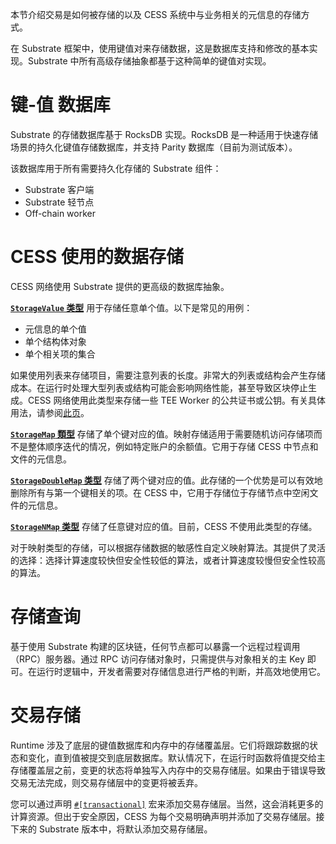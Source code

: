 本节介绍交易是如何被存储的以及 CESS 系统中与业务相关的元信息的存储方式。

在 Substrate 框架中，使用键值对来存储数据，这是数据库支持和修改的基本实现。Substrate 中所有高级存储抽象都基于这种简单的键值对实现。

# 键-值 数据库

Substrate 的存储数据库基于 RocksDB 实现。RocksDB 是一种适用于快速存储场景的持久化键值存储数据库，并支持 Parity 数据库（目前为测试版本）。

该数据库用于所有需要持久化存储的 Substrate 组件：

- Substrate 客户端
- Substrate 轻节点
- Off-chain worker

# CESS 使用的数据存储

CESS 网络使用 Substrate 提供的更高级的数据库抽象。

[**`StorageValue` 类型**](https://paritytech.github.io/substrate/master/frame_support/storage/types/struct.StorageValue.html) 用于存储任意单个值。以下是常见的用例：

- 元信息的单个值
- 单个结构体对象
- 单个相关项的集合

如果使用列表来存储项目，需要注意列表的长度。非常大的列表或结构会产生存储成本。在运行时处理大型列表或结构可能会影响网络性能，甚至导致区块停止生成。CESS 网络使用此类型来存储一些 TEE Worker 的公共证书或公钥。有关具体用法，请参阅[此页](https://paritytech.github.io/substrate/master/frame_support/storage/trait.StorageValue.html#required-methods)。

[**`StorageMap` 類型**](https://paritytech.github.io/substrate/master/frame_support/storage/types/struct.StorageMap.html) 存储了单个键对应的值。映射存储适用于需要随机访问存储项而不是整体顺序迭代的情况，例如特定账户的余额值。它用于存储 CESS 中节点和文件的元信息。

[**`StorageDoubleMap` 类型**](https://paritytech.github.io/substrate/master/frame_support/storage/types/struct.StorageDoubleMap.html) 存储了两个键对应的值。此存储的一个优势是可以有效地删除所有与第一个键相关的项。在 CESS 中，它用于存储位于存储节点中空闲文件的元信息。

[**`StorageNMap` 类型**](https://paritytech.github.io/substrate/master/frame_support/storage/types/struct.StorageNMap.html) 存储了任意键对应的值。目前，CESS 不使用此类型的存储。

对于映射类型的存储，可以根据存储数据的敏感性自定义映射算法。其提供了灵活的选择：选择计算速度较快但安全性较低的算法，或者计算速度较慢但安全性较高的算法。

# 存储查询

基于使用 Substrate 构建的区块链，任何节点都可以暴露一个远程过程调用（RPC）服务器。通过 RPC 访问存储对象时，只需提供与对象相关的主 Key 即可。在运行时逻辑中，开发者需要对存储信息进行严格的判断，并高效地使用它。

# 交易存储

Runtime 涉及了底层的键值数据库和内存中的存储覆盖层。它们将跟踪数据的状态和变化，直到值被提交到底层数据库。默认情况下，在运行时函数将值提交给主存储覆盖层之前，变更的状态将单独写入内存中的交易存储层。如果由于错误导致交易无法完成，则交易存储层中的变更将被丢弃。

您可以通过声明 [`#[transactional]`](https://paritytech.github.io/substrate/master/frame_support/attr.transactional.html) 宏来添加交易存储层。当然，这会消耗更多的计算资源。但出于安全原因，CESS 为每个交易明确声明并添加了交易存储层。接下来的 Substrate 版本中，将默认添加交易存储层。

